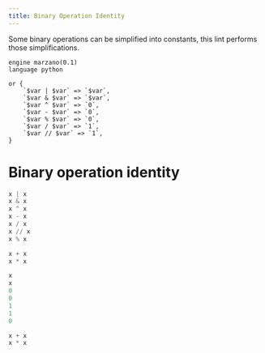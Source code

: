 ```yaml
---
title: Binary Operation Identity
---
```


Some binary operations can be simplified into constants, this lint performs those simplifications.

```grit
engine marzano(0.1)
language python

or {
    `$var | $var` => `$var`,
    `$var & $var` => `$var`,
    `$var ^ $var` => `0`,
    `$var - $var` => `0`,
    `$var % $var` => `0`,
    `$var / $var` => `1`,
    `$var // $var` => `1`,
}
```

# Binary operation identity

```python
x | x
x & x
x ^ x
x - x
x / x
x // x
x % x

x + x
x * x
```

```python
x
x
0
0
1
1
0

x + x
x * x
```

